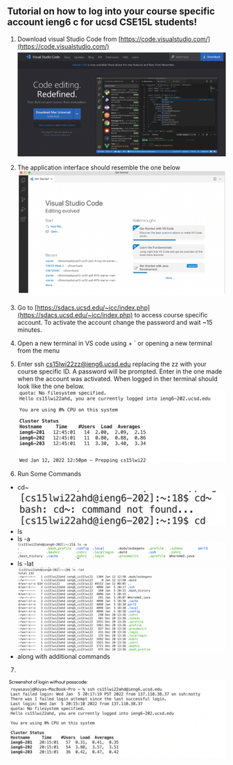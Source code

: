 ## Tutorial on how to log into your course specific account ieng6 c for ucsd CSE15L students!
1. Download visual Studio Code from [https://code.visualstudio.com/](https://code.visualstudio.com/)
![Image](DownloadingVS.png)
2. The application interface should resemble the one below 
![Image](openingVS.png)
3. Go to [https://sdacs.ucsd.edu/~icc/index.php](https://sdacs.ucsd.edu/~icc/index.php) to access course specific account. To activate the account change the password and wait ~15 minutes.
4. Open a new terminal in VS code using + ` or opening a new terminal from the menu 

5. Enter ssh cs15lwi22zz@ieng6.ucsd.edu replacing the zz with your course specific ID. A password will be prompted. Enter in the one made when the account was activated. When logged in ther terminal should look like the one below.
![Image](login.png)

6. Run Some Commands 
* cd~
![Image](cd~.png)
* ls
* ls -a
![Image](lsa.png)
* ls -lat 
![Image](lslat.png)
* along with additional commands 

7.

![Image](ScreenShotToAddLabSession.png)
